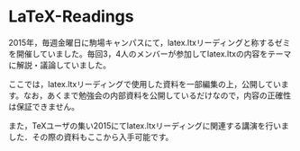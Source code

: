 # LaTeX-Readings

2015年，毎週金曜日に駒場キャンパスにて，latex.ltxリーディングと称するゼミを開催していました。毎回3，4人のメンバーが参加してlatex.ltxの内容をテーマに解説・議論していました。

ここでは，latex.ltxリーディングで使用した資料を一部編集の上，公開しています。なお，あくまで勉強会の内部資料を公開しているだけなので，内容の正確性は保証できません。

また，TeXユーザの集い2015にてlatex.ltxリーディングに関連する講演を行いました．その際の資料もここから入手可能です。
